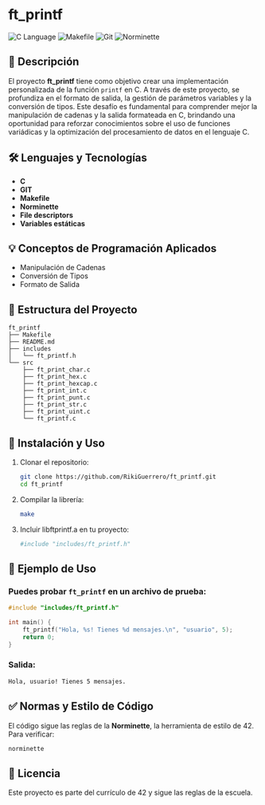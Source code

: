 # ft_printf

![C Language](https://img.shields.io/badge/C-Programming-blue.svg) ![Makefile](https://img.shields.io/badge/Makefile-Build-orange.svg) ![Git](https://img.shields.io/badge/Git-Version%20Control-red.svg) ![Norminette](https://img.shields.io/badge/Norminette-Code%20Style-brightgreen.svg)

## 📌 Descripción

El proyecto **ft_printf** tiene como objetivo crear una implementación personalizada de la función `printf` en C. A través de este proyecto, se profundiza en el formato de salida, la gestión de parámetros variables y la conversión de tipos. Este desafío es fundamental para comprender mejor la manipulación de cadenas y la salida formateada en C, brindando una oportunidad para reforzar conocimientos sobre el uso de funciones variádicas y la optimización del procesamiento de datos en el lenguaje C.

## 🛠 Lenguajes y Tecnologías

- **C**
- **GIT**
- **Makefile**
- **Norminette**
- **File descriptors**
- **Variables estáticas**

## 💡 Conceptos de Programación Aplicados

- Manipulación de Cadenas
- Conversión de Tipos
- Formato de Salida

## 📂 Estructura del Proyecto

```
ft_printf
├── Makefile
├── README.md
├── includes
│   └── ft_printf.h
└── src
    ├── ft_print_char.c
    ├── ft_print_hex.c
    ├── ft_print_hexcap.c
    ├── ft_print_int.c
    ├── ft_print_punt.c
    ├── ft_print_str.c
    ├── ft_print_uint.c
    └── ft_printf.c
```

## 🚀 Instalación y Uso

1. Clonar el repositorio:
   ```bash
   git clone https://github.com/RikiGuerrero/ft_printf.git
   cd ft_printf
2. Compilar la librería:
   ```bash
   make
3. Incluir libftprintf.a en tu proyecto:
   ```bash
   #include "includes/ft_printf.h"

## 🎯 Ejemplo de Uso

### Puedes probar `ft_printf` en un archivo de prueba:
```c
#include "includes/ft_printf.h"

int main() {
    ft_printf("Hola, %s! Tienes %d mensajes.\n", "usuario", 5);
    return 0;
}
```
### Salida:
```bash
Hola, usuario! Tienes 5 mensajes.
```

## ✅ Normas y Estilo de Código

El código sigue las reglas de la **Norminette**, la herramienta de estilo de 42. Para verificar:
```bash
norminette
```

## 📜 Licencia

Este proyecto es parte del currículo de 42 y sigue las reglas de la escuela.
